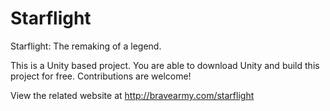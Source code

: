# Starflight
Starflight: The remaking of a legend.

This is a Unity based project.  You are able to download Unity and build this project for free.  Contributions are welcome!

View the related website at http://bravearmy.com/starflight
